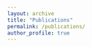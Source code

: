 ```yaml
---
layout: archive
title: "Publications"
permalink: /publications/
author_profile: true
---
```


 
<script src="https://bibbase.org/show?bib=https%3A%2F%2Fbibbase.org%2Fshow%3Fbib%3Dhttps%3A%2F%2Fbibbase.org%2Ff%2FtzZHHjZWLjYP5wboq%2Ffarzad.bib&commas=true&jsonp=1"></script>

